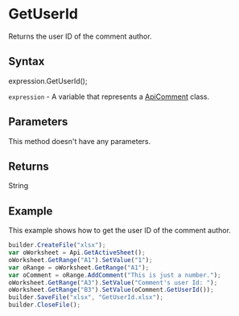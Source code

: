 # GetUserId

Returns the user ID of the comment author.

## Syntax

expression.GetUserId();

`expression` - A variable that represents a [ApiComment](../ApiComment.md) class.

## Parameters

This method doesn't have any parameters.

## Returns

String

## Example

This example shows how to get the user ID of the comment author.

```javascript
builder.CreateFile("xlsx");
var oWorksheet = Api.GetActiveSheet();
oWorksheet.GetRange("A1").SetValue("1");
var oRange = oWorksheet.GetRange("A1");
var oComment = oRange.AddComment("This is just a number.");
oWorksheet.GetRange("A3").SetValue("Comment's user Id: ");
oWorksheet.GetRange("B3").SetValue(oComment.GetUserId());
builder.SaveFile("xlsx", "GetUserId.xlsx");
builder.CloseFile();
```